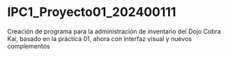 # IPC1_Proyecto01_202400111
Creación de programa para la administración de inventario del Dojo Cobra Kai, basado en la práctica 01, ahora con interfaz visual y nuevos complementos
